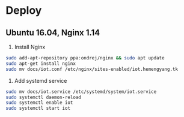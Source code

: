 # Deploy

## Ubuntu 16.04, Nginx 1.14

1. Install Nginx

```bash
sudo add-apt-repository ppa:ondrej/nginx && sudo apt update
sudo apt-get install nginx
sudo mv docs/iot.conf /etc/nginx/sites-enabled/iot.hemengyang.tk
```

1. Add systemd service

```bash
sudo mv docs/iot.service /etc/systemd/system/iot.service
sudo systemctl daemon-reload
sudo systemctl enable iot
sudo systemctl start iot
```
